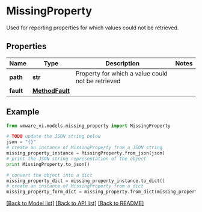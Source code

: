 # MissingProperty

Used for reporting properties for which values could not be retrieved. 

## Properties
Name | Type | Description | Notes
------------ | ------------- | ------------- | -------------
**path** | **str** | Property for which a value could not be retrieved  | 
**fault** | [**MethodFault**](MethodFault.md) |  | 

## Example

```python
from vmware_vi.models.missing_property import MissingProperty

# TODO update the JSON string below
json = "{}"
# create an instance of MissingProperty from a JSON string
missing_property_instance = MissingProperty.from_json(json)
# print the JSON string representation of the object
print MissingProperty.to_json()

# convert the object into a dict
missing_property_dict = missing_property_instance.to_dict()
# create an instance of MissingProperty from a dict
missing_property_form_dict = missing_property.from_dict(missing_property_dict)
```
[[Back to Model list]](../README.md#documentation-for-models) [[Back to API list]](../README.md#documentation-for-api-endpoints) [[Back to README]](../README.md)


